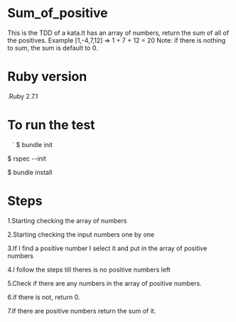 # Sum_of_positive
This is the TDD of a kata.It has an array of numbers, return the sum of all of the positives.
Example [1,-4,7,12] => 1 + 7 + 12 = 20
Note: if there is nothing to sum, the sum is default to 0.

# Ruby version
.Ruby 2.7.1

# To run the test
` ` `
$ bundle init

$ rspec --init

$ bundle install



# Steps

1.Starting  checking the array of numbers

2.Starting  checking the input numbers one by one

3.If I find a positive number  I select it and put in the array  of  positive numbers

4.I follow the steps till theres is no positive numbers left

5.Check if there are any numbers in the array of positive numbers.

6.if there is not, return 0.

7.If there are positive numbers return the sum of it.

